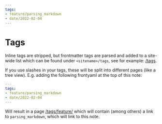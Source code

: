 ```yaml
---
tags:
- feature/parsing_markdown
- date/2022-02-04
---
```


# Tags
Inline tags are stripped, but frontmatter tags are parsed and added to a site-wide list which can be found under `<sitename>/tags`, see for example: [/tags](/tags).

If you use slashes in your tags, these will be split into different pages (like a tree view).
E.g. adding the following frontyaml at the top of this note:

``` yaml
---
tags:
- feature/parsing_markdown
- date/2022-02-04
---
```

Will result in a page [/tags/feature/](/tags/feature/) which will contain (among others) a link to  `parsing_markdown`, which will link to this note.